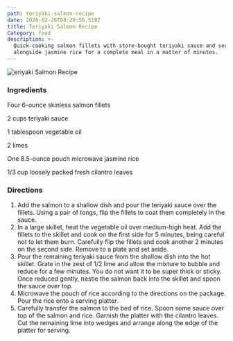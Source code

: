 ```yaml
---
path: teriyaki-salmon-recipe
date: 2020-02-26T08:29:56.518Z
title: Teriyaki Salmon Recipe
Category: food
description: >-
  Quick-cooking salmon fillets with store-bought teriyaki sauce and serves them
  alongside jasmine rice for a complete meal in a matter of minutes.
---
```


![eriyaki Salmon Recipe](/assets/salmon-teriyaki-11.jpg "eriyaki Salmon Recipe")

### Ingredients

Four 6-ounce skinless salmon fillets

2 cups teriyaki sauce

1 tablespoon vegetable oil

2 limes

One 8.5-ounce pouch microwave jasmine rice

1/3 cup loosely packed fresh cilantro leaves

### Directions

1. Add the salmon to a shallow dish and pour the teriyaki sauce over the fillets. Using a pair of tongs, flip the fillets to coat them completely in the sauce.
2. In a large skillet, heat the vegetable oil over medium-high heat. Add the fillets to the skillet and cook on the first side for 5 minutes, being careful not to let them burn. Carefully flip the fillets and cook another 2 minutes on the second side. Remove to a plate and set aside.
3. Pour the remaining teriyaki sauce from the shallow dish into the hot skillet. Grate in the zest of 1/2 lime and allow the mixture to bubble and reduce for a few minutes. You do not want it to be super thick or sticky. Once reduced gently, nestle the salmon back into the skillet and spoon the sauce over top.
4. Microwave the pouch of rice according to the directions on the package. Pour the rice onto a serving platter.
5. Carefully transfer the salmon to the bed of rice. Spoon some sauce over top of the salmon and rice. Garnish the platter with the cilantro leaves. Cut the remaining lime into wedges and arrange along the edge of the platter for serving.
